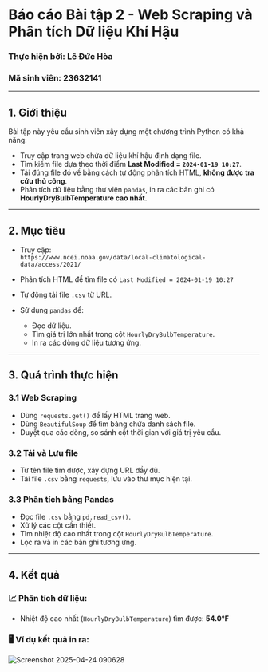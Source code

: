 # Báo cáo Bài tập 2 - Web Scraping và Phân tích Dữ liệu Khí Hậu

### Thực hiện bởi: Lê Đức Hòa  
### Mã sinh viên: 23632141  

---

## 1. Giới thiệu

Bài tập này yêu cầu sinh viên xây dựng một chương trình Python có khả năng:

- Truy cập trang web chứa dữ liệu khí hậu định dạng file.
- Tìm kiếm file dựa theo thời điểm **Last Modified = `2024-01-19 10:27`**.
- Tải đúng file đó về bằng cách tự động phân tích HTML, **không được tra cứu thủ công**.
- Phân tích dữ liệu bằng thư viện `pandas`, in ra các bản ghi có **HourlyDryBulbTemperature cao nhất**.

---

## 2. Mục tiêu

- Truy cập:  
  `https://www.ncei.noaa.gov/data/local-climatological-data/access/2021/`
  
- Phân tích HTML để tìm file có `Last Modified = 2024-01-19 10:27`
- Tự động tải file `.csv` từ URL.
- Sử dụng `pandas` để:
  - Đọc dữ liệu.
  - Tìm giá trị lớn nhất trong cột `HourlyDryBulbTemperature`.
  - In ra các dòng dữ liệu tương ứng.

---

## 3. Quá trình thực hiện

### 3.1 Web Scraping
- Dùng `requests.get()` để lấy HTML trang web.
- Dùng `BeautifulSoup` để tìm bảng chứa danh sách file.
- Duyệt qua các dòng, so sánh cột thời gian với giá trị yêu cầu.

### 3.2 Tải và Lưu file
- Từ tên file tìm được, xây dựng URL đầy đủ.
- Tải file `.csv` bằng `requests`, lưu vào thư mục hiện tại.

### 3.3 Phân tích bằng Pandas
- Đọc file `.csv` bằng `pd.read_csv()`.
- Xử lý các cột cần thiết.
- Tìm nhiệt độ cao nhất trong cột `HourlyDryBulbTemperature`.
- Lọc ra và in các bản ghi tương ứng.

---

## 4. Kết quả

### 📈 Phân tích dữ liệu:
- Nhiệt độ cao nhất (`HourlyDryBulbTemperature`) tìm được: **54.0°F**

### 🖥️ Ví dụ kết quả in ra:
![Screenshot 2025-04-24 090628](https://github.com/user-attachments/assets/751ecc4b-d2a2-4a95-a5a8-c3a738c348f2)

